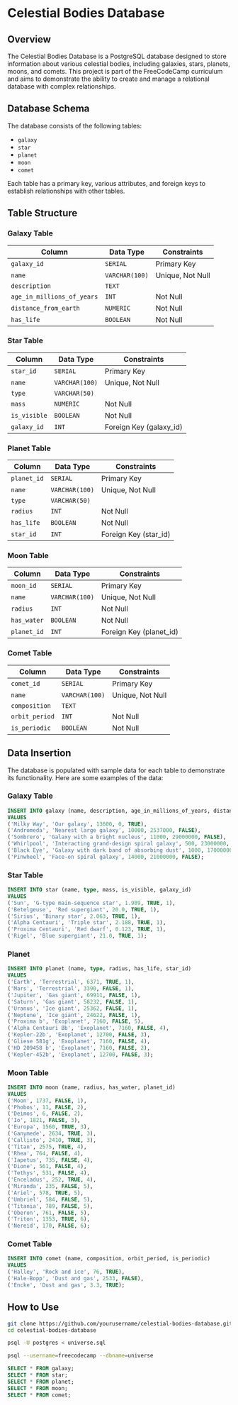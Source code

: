 # Celestial Bodies Database

## Overview
The Celestial Bodies Database is a PostgreSQL database designed to store information about various celestial bodies, including galaxies, stars, planets, moons, and comets. This project is part of the FreeCodeCamp curriculum and aims to demonstrate the ability to create and manage a relational database with complex relationships.

## Database Schema
The database consists of the following tables:
- `galaxy`
- `star`
- `planet`
- `moon`
- `comet`

Each table has a primary key, various attributes, and foreign keys to establish relationships with other tables.

## Table Structure

### Galaxy Table
| Column                  | Data Type      | Constraints              |
|-------------------------|----------------|--------------------------|
| `galaxy_id`             | `SERIAL`       | Primary Key              |
| `name`                  | `VARCHAR(100)` | Unique, Not Null         |
| `description`           | `TEXT`         |                          |
| `age_in_millions_of_years` | `INT`       | Not Null                 |
| `distance_from_earth`   | `NUMERIC`      | Not Null                 |
| `has_life`              | `BOOLEAN`      | Not Null                 |

### Star Table
| Column                  | Data Type      | Constraints              |
|-------------------------|----------------|--------------------------|
| `star_id`               | `SERIAL`       | Primary Key              |
| `name`                  | `VARCHAR(100)` | Unique, Not Null         |
| `type`                  | `VARCHAR(50)`  |                          |
| `mass`                  | `NUMERIC`      | Not Null                 |
| `is_visible`            | `BOOLEAN`      | Not Null                 |
| `galaxy_id`             | `INT`          | Foreign Key (galaxy_id)  |

### Planet Table
| Column                  | Data Type      | Constraints              |
|-------------------------|----------------|--------------------------|
| `planet_id`             | `SERIAL`       | Primary Key              |
| `name`                  | `VARCHAR(100)` | Unique, Not Null         |
| `type`                  | `VARCHAR(50)`  |                          |
| `radius`                | `INT`          | Not Null                 |
| `has_life`              | `BOOLEAN`      | Not Null                 |
| `star_id`               | `INT`          | Foreign Key (star_id)    |

### Moon Table
| Column                  | Data Type      | Constraints              |
|-------------------------|----------------|--------------------------|
| `moon_id`               | `SERIAL`       | Primary Key              |
| `name`                  | `VARCHAR(100)` | Unique, Not Null         |
| `radius`                | `INT`          | Not Null                 |
| `has_water`             | `BOOLEAN`      | Not Null                 |
| `planet_id`             | `INT`          | Foreign Key (planet_id)  |

### Comet Table
| Column                  | Data Type      | Constraints              |
|-------------------------|----------------|--------------------------|
| `comet_id`              | `SERIAL`       | Primary Key              |
| `name`                  | `VARCHAR(100)` | Unique, Not Null         |
| `composition`           | `TEXT`         |                          |
| `orbit_period`          | `INT`          | Not Null                 |
| `is_periodic`           | `BOOLEAN`      | Not Null                 |

## Data Insertion
The database is populated with sample data for each table to demonstrate its functionality. Here are some examples of the data:

### Galaxy Table
```sql
INSERT INTO galaxy (name, description, age_in_millions_of_years, distance_from_earth, has_life)
VALUES
('Milky Way', 'Our galaxy', 13600, 0, TRUE),
('Andromeda', 'Nearest large galaxy', 10000, 2537000, FALSE),
('Sombrero', 'Galaxy with a bright nucleus', 11000, 29000000, FALSE),
('Whirlpool', 'Interacting grand-design spiral galaxy', 500, 23000000, FALSE),
('Black Eye', 'Galaxy with dark band of absorbing dust', 1000, 17000000, FALSE),
('Pinwheel', 'Face-on spiral galaxy', 14000, 21000000, FALSE);
```
### Star Table
```sql
INSERT INTO star (name, type, mass, is_visible, galaxy_id)
VALUES
('Sun', 'G-type main-sequence star', 1.989, TRUE, 1),
('Betelgeuse', 'Red supergiant', 20.0, TRUE, 1),
('Sirius', 'Binary star', 2.063, TRUE, 1),
('Alpha Centauri', 'Triple star', 2.188, TRUE, 1),
('Proxima Centauri', 'Red dwarf', 0.123, TRUE, 1),
('Rigel', 'Blue supergiant', 21.0, TRUE, 1);
```
### Planet
```sql
INSERT INTO planet (name, type, radius, has_life, star_id)
VALUES
('Earth', 'Terrestrial', 6371, TRUE, 1),
('Mars', 'Terrestrial', 3390, FALSE, 1),
('Jupiter', 'Gas giant', 69911, FALSE, 1),
('Saturn', 'Gas giant', 58232, FALSE, 1),
('Uranus', 'Ice giant', 25362, FALSE, 1),
('Neptune', 'Ice giant', 24622, FALSE, 1),
('Proxima b', 'Exoplanet', 7160, FALSE, 5),
('Alpha Centauri Bb', 'Exoplanet', 7160, FALSE, 4),
('Kepler-22b', 'Exoplanet', 12700, FALSE, 3),
('Gliese 581g', 'Exoplanet', 7160, FALSE, 4),
('HD 209458 b', 'Exoplanet', 7160, FALSE, 2),
('Kepler-452b', 'Exoplanet', 12700, FALSE, 3);
```

### Moon Table 
```sql
INSERT INTO moon (name, radius, has_water, planet_id)
VALUES
('Moon', 1737, FALSE, 1),
('Phobos', 11, FALSE, 2),
('Deimos', 6, FALSE, 2),
('Io', 1821, FALSE, 3),
('Europa', 1560, TRUE, 3),
('Ganymede', 2634, TRUE, 3),
('Callisto', 2410, TRUE, 3),
('Titan', 2575, TRUE, 4),
('Rhea', 764, FALSE, 4),
('Iapetus', 735, FALSE, 4),
('Dione', 561, FALSE, 4),
('Tethys', 531, FALSE, 4),
('Enceladus', 252, TRUE, 4),
('Miranda', 235, FALSE, 5),
('Ariel', 578, TRUE, 5),
('Umbriel', 584, FALSE, 5),
('Titania', 789, FALSE, 5),
('Oberon', 761, FALSE, 5),
('Triton', 1353, TRUE, 6),
('Nereid', 170, FALSE, 6);
```
### Comet Table
```sql
INSERT INTO comet (name, composition, orbit_period, is_periodic)
VALUES
('Halley', 'Rock and ice', 76, TRUE),
('Hale-Bopp', 'Dust and gas', 2533, FALSE),
('Encke', 'Dust and gas', 3.3, TRUE);
```

## How to Use
```bash
git clone https://github.com/yourusername/celestial-bodies-database.git
cd celestial-bodies-database
```

```bash
psql -U postgres < universe.sql
```

```bash
psql --username=freecodecamp --dbname=universe

```

```sql
SELECT * FROM galaxy;
SELECT * FROM star;
SELECT * FROM planet;
SELECT * FROM moon;
SELECT * FROM comet;
```






